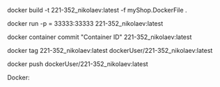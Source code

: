 docker build -t 221-352_nikolaev:latest -f myShop.DockerFile .

docker run -p = 33333:33333 221-352_nikolaev:latest

docker container commit "Container ID" 221-352_nikolaev:latest

docker tag 221-352_nikolaev:latest dockerUser/221-352_nikolaev:latest

docker push dockerUser/221-352_nikolaev:latest

Docker: 
